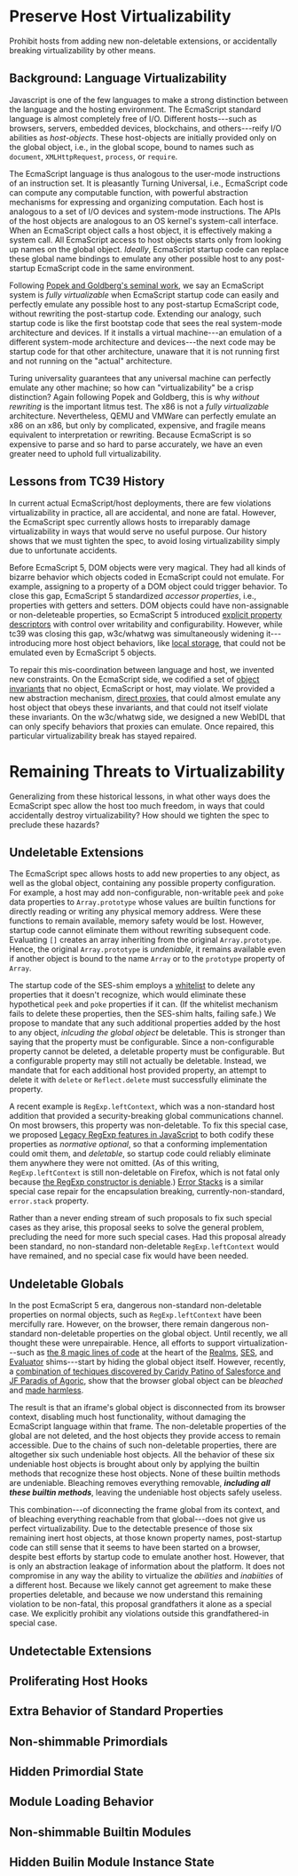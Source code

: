 # Preserve Host Virtualizability
Prohibit hosts from adding new non-deletable extensions, or accidentally breaking virtualizability by other means.

## Background: Language Virtualizability

Javascript is one of the few languages to make a strong distinction between the language and the hosting environment. The EcmaScript standard language is almost completely free of I/O. Different hosts---such as browsers, servers, embedded devices, blockchains, and others---reify I/O abilities as *host-objects*. These host-objects are initially provided only on the global object, i.e., in the global scope, bound to names such as `document`, `XMLHttpRequest`, `process`, or `require`.

The EcmaScript language is thus analogous to the user-mode instructions of an instruction set. It is pleasantly Turning Universal, i.e., EcmaScript code can compute any computable function, with powerful abstraction mechanisms for expressing and organizing computation. Each host is analogous to a set of I/O devices and system-mode instructions. The APIs of the host objects are analogous to an OS kernel's system-call interface. When an EcmaScript object calls a host object, it is effectively making a system call. All EcmaScript access to host objects starts only from looking up names on the global object. *Ideally*, EcmaScript startup code can replace these global name bindings to emulate any other possible host to any post-startup EcmaScript code in the same environment.

Following [Popek and Goldberg's seminal work](https://en.wikipedia.org/wiki/Popek_and_Goldberg_virtualization_requirements), we say an EcmaScript system is *fully virtualizable* when EcmaScript startup code can easily and perfectly emulate any possible host to any post-startup EcmaScript code, without rewriting the post-startup code. Extending our analogy, such startup code is like the first bootstap code that sees the real system-mode architecture and devices. If it installs a virtual machine---an emulation of a different system-mode architecture and devices---the next code may be startup code for that other architecture, unaware that it is not running first and not running on the "actual" architecture.

Turing universality guarantees that any universal machine can perfectly emulate any other machine; so how can "virtualizability" be a crisp distinction? Again following Popek and Goldberg, this is why *without rewriting* is the important litmus test. The x86 is not a *fully virtualizable* architecture. Nevertheless, QEMU and VMWare can perfectly emulate an x86 on an x86, but only by complicated, expensive, and fragile means equivalent to interpretation or rewriting. Because EcmaScript is so expensive to parse and so hard to parse accurately, we have an even greater need to uphold full virtualizability.

## Lessons from TC39 History

In current actual EcmaScript/host deployments, there are few violations virtualizability in practice, all are accidental, and none are fatal. However, the EcmaScript spec currently allows hosts to irreparably damage virtualizability in ways that would serve no useful purpose. Our history shows that we must tighten the spec, to avoid losing virtualizability simply due to unfortunate accidents.

Before EcmaScript 5, DOM objects were very magical. They had all kinds of bizarre behavior which objects coded in EcmaScript could not emulate. For example, assigning to a property of a DOM object could trigger behavior. To close this gap, EcmaScript 5 standardized *accessor properties*, i.e., properties with getters and setters. DOM objects could have non-assignable or non-deleteable properties, so EcmaScript 5 introduced [explicit property descriptors](https://ai.google/research/pubs/pub37741) with control over writability and configurability. However, while tc39 was closing this gap, w3c/whatwg was simultaneously widening it---introducing more host object behaviors, like [local storage](https://html.spec.whatwg.org/multipage/webstorage.html#dom-localstorage), that could not be emulated even by EcmaScript 5 objects.

To repair this mis-coordination between language and host, we invented new constraints. On the EcmaScript side, we codified a set of [object invariants](https://www.ecma-international.org/ecma-262/#sec-invariants-of-the-essential-internal-methods) that no object, EcmaScript or host, may violate. We provided a new abstraction mechanism, [direct proxies](https://ai.google/research/pubs/pub40736), that could almost emulate any host object that obeys these invariants, and that could not itself violate these invariants. On the w3c/whatwg side, we designed a new WebIDL that can only specify behaviors that proxies can emulate. Once repaired, this particular virtualizability break has stayed repaired.

# Remaining Threats to Virtualizability

Generalizing from these historical lessons, in what other ways does the EcmaScript spec allow the host too much freedom, in ways that could accidentally destroy virtualizability? How should we tighten the spec to preclude these hazards?

## Undeletable Extensions

The EcmaScript spec allows hosts to add new properties to any object, as well as the global object, containing any possible property configuration. For example, a host may add non-configurable, non-writable `peek` and `poke` data properties to `Array.prototype` whose values are builtin functions for directly reading or writing any physical memory address. Were these functions to remain available, memory safety would be lost. However, startup code cannot eliminate them without rewriting subsequent code. Evaluating `[]` creates an array inheriting from the original `Array.prototype`. Hence, the original `Array.prototype` is *undeniable*, it remains available even if another object is bound to the name `Array` or to the `prototype` property of `Array`.

The startup code of the SES-shim employs a [whitelist](https://github.com/Agoric/SES/blob/master/src/bundle/whitelist.js) to delete any properties that it doesn't recognize, which would eliminate these hypothetical `peek` and `poke` properties if it can. (If the whitelist mechanism fails to delete these properties, then the SES-shim halts, failing safe.) We propose to mandate that any such additional properties added by the host to any object, *inlcuding the global object* be deletable. This is stronger than saying that the property must be configurable. Since a non-configurable property cannot be deleted, a deletable property must be configurable. But a configurable property may still not actually be deletable. Instead, we mandate that for each additional host provided property, an attempt to delete it with `delete` or `Reflect.delete` must successfully eliminate the property.

A recent example is `RegExp.leftContext`, which was a non-standard host addition that provided a security-breaking global communications channel. On most browsers, this property was non-deletable. To fix this special case, we proposed [Legacy RegExp features in JavaScript](https://github.com/tc39/proposal-regexp-legacy-features) to both codify these properties as *normative optional*, so that a conforming implementation could omit them, and *deletable*, so startup code could reliably eliminate them anywhere they were not omitted. (As of this writing, `RegExp.leftContext` is still non-deletable on Firefox, which is not fatal only because [the RegExp constructor is deniable](https://github.com/Agoric/SES/blob/master/src/bundle/tame-regexp.js).) [Error Stacks](https://github.com/tc39/proposal-error-stacks) is a similar special case repair for the encapsulation breaking, currently-non-standard, `error.stack` property.

Rather than a never ending stream of such proposals to fix such special cases as they arise, this proposal seeks to solve the general problem, precluding the need for more such special cases. Had this proposal already been standard, no non-standard non-deletable `RegExp.leftContext` would have remained, and no special case fix would have been needed.

## Undeletable Globals

In the post EcmaScript 5 era, dangerous non-standard non-deletable properties on normal objects, such as `RegExp.leftContext` have been mercifully rare. However, on the browser, there remain dangerous non-standard non-deletable properties on the global object. Until recently, we all thought these were unrepairable. Hence, all efforts to support virtualization---such as [the 8 magic lines of code](https://www.youtube.com/watch?v=mSNxsn0pK74&list=PLzDw4TTug5O0ywHrOz4VevVTYr6Kj_KtW) at the heart of the [Realms](https://github.com/Agoric/realms-shim), [SES](https://github.com/Agoric/SES), and [Evaluator](https://github.com/Agoric/evaluator-shim) shims---start by hiding the global object itself. However, recently, a [combination of techiques discovered by Caridy Patino of Salesforce and JF Paradis of Agoric](https://www.youtube.com/watch?v=TaPot2OyXHU&list=PLzDw4TTug5O1jzKodRDp3qec8zl88oxGd), show that the browser global object can be *bleached* and [made harmless](https://github.com/caridy/secure-javascript-environment).

The result is that an iframe's global object is disconnected from its browser context, disabling much host functionality, without damaging the EcmaScript language within that frame. The non-deletable properties of the global are not deleted, and the host objects they provide access to remain accessible. Due to the chains of such non-deletable properties, there are altogether six such undeniable host objects. All the behavior of these six undeniable host objects is brought about only by applying the builtin methods that recognize these host objects. None of these builtin methods are undeniable. Bleaching removes everything removable, ***including all these builtin methods***, leaving the undeniable host objects safely useless.

This combination---of diconnecting the frame global from its context, and of bleaching everything reachable from that global---does not give us perfect virtualizability. Due to the detectable presence of those six remaining inert host objects, at those known property names, post-startup code can still sense that it seems to have been started on a browser, despite best efforts by startup code to emulate another host. However, that is only an abstraction leakage of information about the platform. It does not compromise in any way the ability to virtualize the *abilities* and *inabiities* of a different host. Because we likely cannot get agreement to make these properties deletable, and because we now understand this remaining violation to be non-fatal, this proposal grandfathers it alone as a special case. We explicitly prohibit any violations outside this grandfathered-in special case.

## Undetectable Extensions

## Proliferating Host Hooks

## Extra Behavior of Standard Properties

## Non-shimmable Primordials

## Hidden Primordial State

## Module Loading Behavior

## Non-shimmable Builtin Modules

## Hidden Builin Module Instance State
